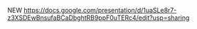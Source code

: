 NEW
https://docs.google.com/presentation/d/1uaSLe8r7-z3XSDEwBnsufaBCaDbghtRB9ppF0uTERc4/edit?usp=sharing
